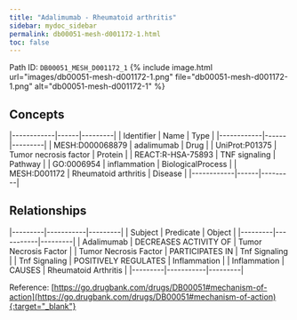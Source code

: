 ```yaml
---
title: "Adalimumab - Rheumatoid arthritis"
sidebar: mydoc_sidebar
permalink: db00051-mesh-d001172-1.html
toc: false 
---
```



Path ID: `DB00051_MESH_D001172_1`
{% include image.html url="images/db00051-mesh-d001172-1.png" file="db00051-mesh-d001172-1.png" alt="db00051-mesh-d001172-1" %}

## Concepts

|------------|------|---------|
| Identifier | Name | Type    |
|------------|------|---------|
| MESH:D000068879 | adalimumab | Drug |
| UniProt:P01375 | Tumor necrosis factor | Protein |
| REACT:R-HSA-75893 | TNF signaling | Pathway |
| GO:0006954 | inflammation | BiologicalProcess |
| MESH:D001172 | Rheumatoid arthritis | Disease |
|------------|------|---------|

## Relationships

|---------|-----------|---------|
| Subject | Predicate | Object  |
|---------|-----------|---------|
| Adalimumab | DECREASES ACTIVITY OF | Tumor Necrosis Factor |
| Tumor Necrosis Factor | PARTICIPATES IN | Tnf Signaling |
| Tnf Signaling | POSITIVELY REGULATES | Inflammation |
| Inflammation | CAUSES | Rheumatoid Arthritis |
|---------|-----------|---------|

Reference: [https://go.drugbank.com/drugs/DB00051#mechanism-of-action](https://go.drugbank.com/drugs/DB00051#mechanism-of-action){:target="_blank"}